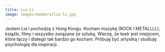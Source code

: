 ```yaml
---
title: Lia Li
image: images/members/lia-li.jpg
---
```

Jestem Lia i pochodzę z Hong Kongu. Kocham muzykę (ROCK I METALLLL), książki, filmy i wszystko związane ze sztuką. Wierzę, że teatr jest miejscem, które łączy i dlatego tak bardzo go kocham. Próbuję być artystką i studiuję psychologię dla inspiracji.
